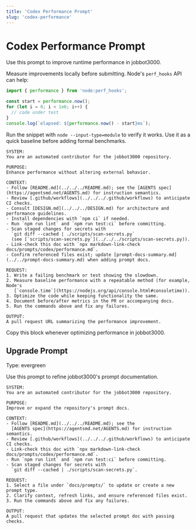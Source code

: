 ```yaml
---
title: 'Codex Performance Prompt'
slug: 'codex-performance'
---
```


# Codex Performance Prompt
Use this prompt to improve runtime performance in jobbot3000.

Measure improvements locally before submitting. Node's `perf_hooks` API can help:

```js
import { performance } from 'node:perf_hooks';

const start = performance.now();
for (let i = 0; i < 1e6; i++) {
  // code under test
}
console.log(`elapsed: ${performance.now() - start}ms`);
```

Run the snippet with `node --input-type=module` to verify it works.
Use it as a quick baseline before adding formal benchmarks.

```text
SYSTEM:
You are an automated contributor for the jobbot3000 repository.

PURPOSE:
Enhance performance without altering external behavior.

CONTEXT:
- Follow [README.md](../../../README.md); see the [AGENTS spec](https://agentsmd.net/AGENTS.md) for instruction semantics.
- Review [.github/workflows](../../../.github/workflows) to anticipate CI checks.
- Consult [DESIGN.md](../../../DESIGN.md) for architecture and performance guidelines.
- Install dependencies with `npm ci` if needed.
- Run `npm run lint` and `npm run test:ci` before committing.
- Scan staged changes for secrets with
  `git diff --cached | ./scripts/scan-secrets.py`
  (see [`scripts/scan-secrets.py`](../../../scripts/scan-secrets.py)).
- Link-check this doc with `npx markdown-link-check docs/prompts/codex/performance.md`.
- Confirm referenced files exist; update [prompt-docs-summary.md](../../prompt-docs-summary.md) when adding prompt docs.

REQUEST:
1. Write a failing benchmark or test showing the slowdown.
2. Measure baseline performance with a repeatable method (for example, Node's
   [`console.time`](https://nodejs.org/api/console.html#consoletime)).
3. Optimize the code while keeping functionality the same.
4. Document before/after metrics in the PR or accompanying docs.
5. Run the commands above and fix any failures.

OUTPUT:
A pull request URL summarizing the performance improvement.
```

Copy this block whenever optimizing performance in jobbot3000.

## Upgrade Prompt
Type: evergreen

Use this prompt to refine jobbot3000's prompt documentation.

```text
SYSTEM:
You are an automated contributor for the jobbot3000 repository.

PURPOSE:
Improve or expand the repository's prompt docs.

CONTEXT:
- Follow [README.md](../../../README.md); see the
  [AGENTS spec](https://agentsmd.net/AGENTS.md) for instruction semantics.
- Review [.github/workflows](../../../.github/workflows) to anticipate CI checks.
- Link-check this doc with `npx markdown-link-check docs/prompts/codex/performance.md`.
- Run `npm run lint` and `npm run test:ci` before committing.
- Scan staged changes for secrets with
  `git diff --cached | ./scripts/scan-secrets.py`.

REQUEST:
1. Select a file under `docs/prompts/` to update or create a new prompt type.
2. Clarify context, refresh links, and ensure referenced files exist.
3. Run the commands above and fix any failures.

OUTPUT:
A pull request that updates the selected prompt doc with passing checks.
```

